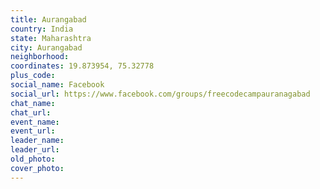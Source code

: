 ```yaml
---
title: Aurangabad
country: India
state: Maharashtra
city: Aurangabad
neighborhood: 
coordinates: 19.873954, 75.32778
plus_code:
social_name: Facebook
social_url: https://www.facebook.com/groups/freecodecampauranagabad
chat_name:
chat_url:
event_name:
event_url:
leader_name:
leader_url:
old_photo: 
cover_photo:
---
```

